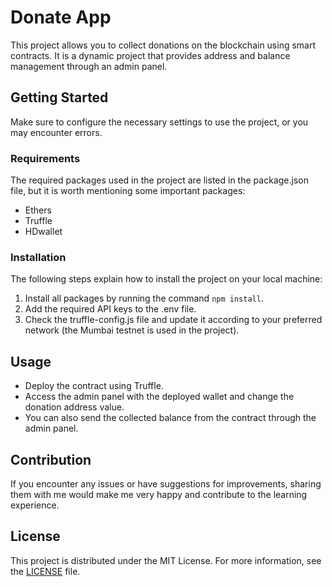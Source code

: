 # Donate App

This project allows you to collect donations on the blockchain using smart contracts. It is a dynamic project that provides address and balance management through an admin panel.

## Getting Started

Make sure to configure the necessary settings to use the project, or you may encounter errors.

### Requirements

The required packages used in the project are listed in the package.json file, but it is worth mentioning some important packages:

- Ethers
- Truffle
- HDwallet

### Installation

The following steps explain how to install the project on your local machine:

1. Install all packages by running the command `npm install`.
2. Add the required API keys to the .env file.
3. Check the truffle-config.js file and update it according to your preferred network (the Mumbai testnet is used in the project).

## Usage

- Deploy the contract using Truffle.
- Access the admin panel with the deployed wallet and change the donation address value.
- You can also send the collected balance from the contract through the admin panel.

## Contribution

If you encounter any issues or have suggestions for improvements, sharing them with me would make me very happy and contribute to the learning experience.

## License

This project is distributed under the MIT License. For more information, see the [LICENSE](LICENSE) file.
